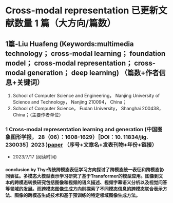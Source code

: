 # Cross-modal representation 已更新文献数量 1 篇（大方向/篇数）
## 1篇-Liu Huafeng (Keywords:multimedia technology； cross-modal learning； foundation model； cross-modal representation； cross-modal generation； deep learning) （篇数+作者信息+关键词）
1. School of Computer Science and Engineering， Nanjing University of Science and Technology， Nanjing 210094， China；
2. School of Computer Science， Fudan University， Shanghai 200438， China；（主要作者单位）
### 1 Cross-modal representation learning and generation (中国图象图形学报， 28（06）：1608-1629）［DOI：10. 11834/jig. 230035］2023 )[paper](images/跨模态表征与生成技术_刘华峰.pdf) （序号+文章名+发表刊物+年份+链接）
   - 2023/7/17 (阅读时间)
####  conclusion by Thy:传统跨模态表征学习方向探讨了跨模态统一表征和跨模态协同表征。多模态大模型表示学习研究了基于Transformer的模型应用。图像到文本的跨模态转换研究包括图像和视频的语义描述、视频字幕语义分析以及视觉问答等领域的发展。而跨模态图像生成方向则探索了不同模态信息的跨模态联合表示方法、图像的跨模态生成技术和基于预训练的特定领域图像生成方法。
